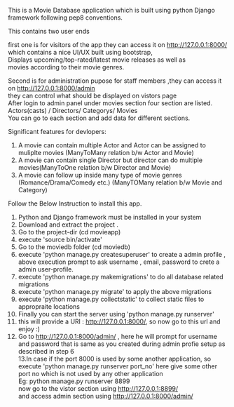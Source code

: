 This is a Movie Database application which is built using python Django framework following pep8 conventions.  

This contains two user ends  

first one is for visitors of the app they can access it on http://127.0.0.1:8000/  
which contains a nice UI/UX built using bootstrap,  
Displays upcoming/top-rated/latest movie releases as well as  
movies according to their movie genres.  

Second is for administration pupose for staff members ,they can access it on http://127.0.0.1:8000/admin  
they can control what should be displayed on vistors page  
After login to admin panel under movies section four section are listed.  
Actors(casts) / Directors/ Categorys/ Movies  
You can go to each section and add data for different sections.  

Significant features for devlopers:     
1. A movie can contain multiple Actor and Actor can be assigned to muliplte movies (ManyToMany relation b/w Actor and Movie)  
2. A movie can contain single Director but director can do multiple movies(ManyToOne relation b/w Director and Movie)    
3. A movie can follow up inside many type of movie genres (Romance/Drama/Comedy etc.) (ManyTOMany relation b/w Movie and Category)  


Follow the Below Instruction to install this app.  
1. Python and Django framework must be installed in your system  
2. Download and extract the project .  
3. Go to the project-dir (cd movieapp)  
4. execute 'source bin/activate'  
5. Go to the moviedb folder (cd moviedb)  
6. execute 'python manage.py createsuperuser' to create a admin profile , above execution prompt to ask username , email, password to crete a admin user-profile.  
7. execute 'python manage.py makemigrations' to do all database related migrations  
8. execute 'python manage.py migrate' to apply the above migrations  
9. execute 'python manage.py collectstatic' to collect static files to appropraite locations  
10. Finally you can start the server using 'python manage.py runserver'  
11. this will provide a URl : http://127.0.0.1:8000/,  so now go to this url and enjoy :)  
12. Go to http://127.0.0.1:8000/admin/ , here he will prompt for username and password that is same as you created during admin profie setup as described in step 6  
13.In case if the port 8000 is used by some another application, so execute 'python manage.py runserver port_no' here give some other port no which is not used by any other application  
Eg: python manage.py runserver 8899  
now go to the vistor section using http://127.0.0.1:8899/  
and access admin section using http://127.0.0.1:8000/admin/  
